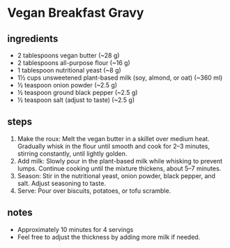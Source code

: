 # Vegan Breakfast Gravy

## ingredients

- 2 tablespoons vegan butter (~28 g)
- 2 tablespoons all-purpose flour (~16 g)
- 1 tablespoon nutritional yeast (~8 g)
- 1½ cups unsweetened plant-based milk (soy, almond, or oat) (~360 ml)
- ½ teaspoon onion powder (~2.5 g)
- ½ teaspoon ground black pepper (~2.5 g)
- ½ teaspoon salt (adjust to taste) (~2.5 g)

## steps

1. Make the roux: Melt the vegan butter in a skillet over medium heat. Gradually whisk in the flour until smooth and cook for 2–3 minutes, stirring constantly, until lightly golden.
2. Add milk: Slowly pour in the plant-based milk while whisking to prevent lumps. Continue cooking until the mixture thickens, about 5–7 minutes.
3. Season: Stir in the nutritional yeast, onion powder, black pepper, and salt. Adjust seasoning to taste.
4. Serve: Pour over biscuits, potatoes, or tofu scramble.

## notes

- Approximately 10 minutes for 4 servings
- Feel free to adjust the thickness by adding more milk if needed.